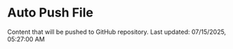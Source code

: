 # Auto Push File

Content that will be pushed to GitHub repository.
Last updated: 07/15/2025, 05:27:00 AM